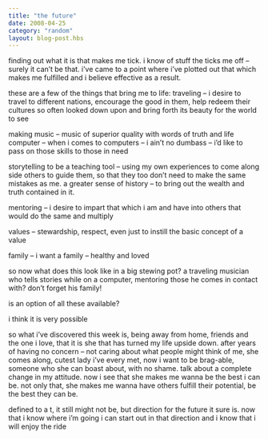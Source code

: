 ```yaml
---
title: "the future"
date: 2008-04-25
category: "random"
layout: blog-post.hbs
---
```

finding out what it is that makes me tick. i know of stuff the ticks me off – surely it can’t be that. i’ve came to a point where i’ve plotted out that which makes me fulfilled and i believe effective as a result.

these are a few of the things that bring me to life:
traveling – i desire to travel to different nations, encourage the good in them, help redeem their cultures so often looked down upon and bring forth its beauty for the world to see

making music – music of superior quality with words of truth and life
computer – when i comes to computers – i ain’t no dumbass – i’d like to pass on those skills to those in need

storytelling to be a teaching tool – using my own experiences to come along side others to guide them, so that they too don’t need to make the same mistakes as me. a greater sense of history – to bring out the wealth and truth contained in it.

mentoring – i desire to impart that which i am and have into others that would do the same and multiply

values – stewardship, respect, even just to instill the basic concept of a value

family – i want a family – healthy and loved

so now what does this look like in a big stewing pot? a traveling musician who tells stories while on a computer, mentoring those he comes in contact with? 
don’t forget his family!

is an option of all these available?

i think it is very possible

so what i’ve discovered this week is, being away from home, friends and the one i love, that it is she that has turned my life upside down. after years of having no concern – not caring about what people might think of me, she comes along, cutest lady i’ve every met, now i want to be brag-able, someone who she can boast about, with no shame. talk about a complete change in my attitude. now i see that she makes me wanna be the best i can be. not only that, she makes me wanna have others fulfill their potential, be the best they can be.

defined to a t, it still might not be, but direction for the future it sure is. now that i know where i’m going i can start out in that direction and i know that i will enjoy the ride
